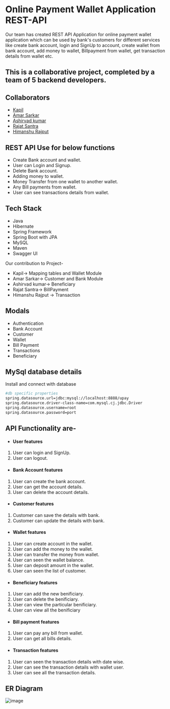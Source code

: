 # Online Payment Wallet Application REST-API
Our team has created REST API Application for online payment wallet application which can be used by bank's customers for different services like create bank account, login and SignUp to account, create wallet from bank account, add money to wallet, Billpayment from wallet, get transaction details from wallet etc.

## This is a collaborative project, completed by a team of 5 backend developers.

## Collaborators
 - [Kapil](https://github.com/Kapil7982)
 - [Amar Sarkar](https://github.com/amarsarkar007) 
 - [Ashirvad kumar](https://github.com/Ashirvad121)
- [Rajat Santra](https://github.com/ChocotacoOp)
- [Himanshu Rajput](https://github.com/RajputHim)

## REST API Use for below functions
- Create Bank account and wallet.
- User can Login and Signup.
- Delete Bank account.
- Adding money to wallet.
- Money Transfer from one wallet to another wallet.
- Any Bill payments from wallet.
- User can see transactions details from wallet.

## Tech Stack
- Java
- Hibernate
- Spring Framework
- Spring Boot with JPA
- MySQL
- Maven
- Swagger UI

Our contribution to Project-
* Kapil-> Mapping tables and Wallet Module 
* Amar Sarkar-> Customer and Bank Module
* Ashirvad kumar-> Beneficiary
* Rajat Santra-> BillPayment
* Himanshu Rajput -> Transaction

## Modals
- Authentication 
- Bank Account
- Customer
- Wallet
- Bill Payment
- Transactions
- Beneficiary



## MySql database details

Install and connect with database

```bash
#db specific properties
spring.datasource.url=jdbc:mysql://localhost:8888/upay
spring.datasource.driver-class-name=com.mysql.cj.jdbc.Driver
spring.datasource.username=root
spring.datasource.password=port
```

## API Functionality are-
- #### User features
1.  User can login and SignUp.
2.  User can logout.

- #### Bank Account features
1.  User can create the bank account.
2.  User can get the account details.
3.  User can delete the account details.

- #### Customer features
1.  Customer can save the details with bank.
2.  Customer can update the details with bank.

- #### Wallet features

1.  User can create account in the wallet.
2.  User can add the money to the wallet.
3.  User can transfer the money from wallet.
4.  User can seen the wallet balance.
5.  User can deposit amount in the wallet.
6.  User can seen the list of customer.

- #### Beneficiary features
1.  User can add the new benificiary.
2.  User can delete the benificiary.
3.  User can view the particular benificiary.
4.  User can view all the benificiary


- #### Bill payment features
1.  User can pay any bill from wallet.
2.  User can get all bills details.

- #### Transaction features
1.  User can seen the transaction details with date wise.
2.  User can see the transaction details with wallet user.
3. User can see all the transaction details.

## ER Diagram
![image](https://user-images.githubusercontent.com/103938868/201588137-5c603047-820c-4038-83bc-eece7e7cda42.png)




